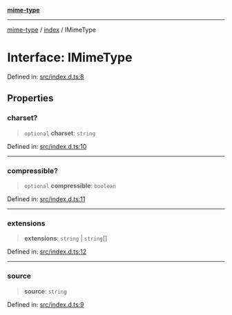 [**mime-type**](../../README.md)

***

[mime-type](../../modules.md) / [index](../README.md) / IMimeType

# Interface: IMimeType

Defined in: [src/index.d.ts:8](https://github.com/snowyu/mime-type.js/blob/f95519c7d0f59cc981e45696b6b0461d0cc9022d/src/index.d.ts#L8)

## Properties

### charset?

> `optional` **charset**: `string`

Defined in: [src/index.d.ts:10](https://github.com/snowyu/mime-type.js/blob/f95519c7d0f59cc981e45696b6b0461d0cc9022d/src/index.d.ts#L10)

***

### compressible?

> `optional` **compressible**: `boolean`

Defined in: [src/index.d.ts:11](https://github.com/snowyu/mime-type.js/blob/f95519c7d0f59cc981e45696b6b0461d0cc9022d/src/index.d.ts#L11)

***

### extensions

> **extensions**: `string` \| `string`[]

Defined in: [src/index.d.ts:12](https://github.com/snowyu/mime-type.js/blob/f95519c7d0f59cc981e45696b6b0461d0cc9022d/src/index.d.ts#L12)

***

### source

> **source**: `string`

Defined in: [src/index.d.ts:9](https://github.com/snowyu/mime-type.js/blob/f95519c7d0f59cc981e45696b6b0461d0cc9022d/src/index.d.ts#L9)
